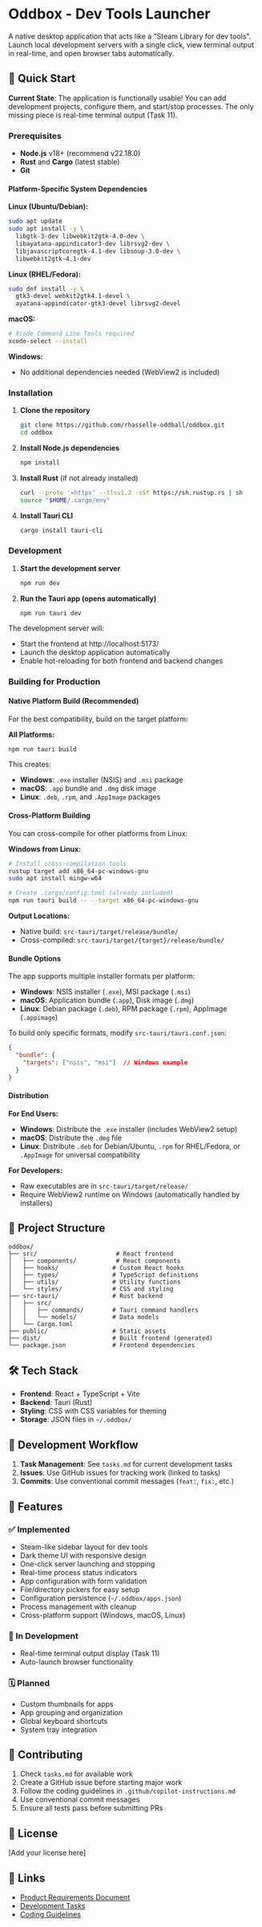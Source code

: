 # Oddbox - Dev Tools Launcher

A native desktop application that acts like a "Steam Library for dev tools". Launch local development servers with a single click, view terminal output in real-time, and open browser tabs automatically.

## 🚀 Quick Start

**Current State**: The application is functionally usable! You can add development projects, configure them, and start/stop processes. The only missing piece is real-time terminal output (Task 11).

### Prerequisites

- **Node.js** v18+ (recommend v22.18.0)
- **Rust** and **Cargo** (latest stable)
- **Git**

#### Platform-Specific System Dependencies

**Linux (Ubuntu/Debian):**
```bash
sudo apt update
sudo apt install -y \
  libgtk-3-dev libwebkit2gtk-4.0-dev \
  libayatana-appindicator3-dev librsvg2-dev \
  libjavascriptcoregtk-4.1-dev libsoup-3.0-dev \
  libwebkit2gtk-4.1-dev
```

**Linux (RHEL/Fedora):**
```bash
sudo dnf install -y \
  gtk3-devel webkit2gtk4.1-devel \
  ayatana-appindicator-gtk3-devel librsvg2-devel
```

**macOS:**
```bash
# Xcode Command Line Tools required
xcode-select --install
```

**Windows:**
- No additional dependencies needed (WebView2 is included)

### Installation

1. **Clone the repository**
   ```bash
   git clone https://github.com/rhasselle-oddball/oddbox.git
   cd oddbox
   ```

2. **Install Node.js dependencies**
   ```bash
   npm install
   ```

3. **Install Rust** (if not already installed)
   ```bash
   curl --proto '=https' --tlsv1.2 -sSf https://sh.rustup.rs | sh
   source "$HOME/.cargo/env"
   ```

4. **Install Tauri CLI**
   ```bash
   cargo install tauri-cli
   ```

### Development

1. **Start the development server**
   ```bash
   npm run dev
   ```

2. **Run the Tauri app (opens automatically)**
   ```bash
   npm run tauri dev
   ```

The development server will:
- Start the frontend at http://localhost:5173/
- Launch the desktop application automatically
- Enable hot-reloading for both frontend and backend changes

### Building for Production

#### Native Platform Build (Recommended)

For the best compatibility, build on the target platform:

**All Platforms:**
```bash
npm run tauri build
```

This creates:
- **Windows**: `.exe` installer (NSIS) and `.msi` package
- **macOS**: `.app` bundle and `.dmg` disk image
- **Linux**: `.deb`, `.rpm`, and `.AppImage` packages

#### Cross-Platform Building

You can cross-compile for other platforms from Linux:

**Windows from Linux:**
```bash
# Install cross-compilation tools
rustup target add x86_64-pc-windows-gnu
sudo apt install mingw-w64

# Create .cargo/config.toml (already included)
npm run tauri build -- --target x86_64-pc-windows-gnu
```

**Output Locations:**
- Native build: `src-tauri/target/release/bundle/`
- Cross-compiled: `src-tauri/target/{target}/release/bundle/`

#### Bundle Options

The app supports multiple installer formats per platform:

- **Windows**: NSIS installer (`.exe`), MSI package (`.msi`)
- **macOS**: Application bundle (`.app`), Disk image (`.dmg`)
- **Linux**: Debian package (`.deb`), RPM package (`.rpm`), AppImage (`.appimage`)

To build only specific formats, modify `src-tauri/tauri.conf.json`:
```json
{
  "bundle": {
    "targets": ["nsis", "msi"]  // Windows example
  }
}
```

#### Distribution

**For End Users:**
- **Windows**: Distribute the `.exe` installer (includes WebView2 setup)
- **macOS**: Distribute the `.dmg` file
- **Linux**: Distribute `.deb` for Debian/Ubuntu, `.rpm` for RHEL/Fedora, or `.AppImage` for universal compatibility

**For Developers:**
- Raw executables are in `src-tauri/target/release/`
- Require WebView2 runtime on Windows (automatically handled by installers)

## 📁 Project Structure

```
oddbox/
├── src/                      # React frontend
│   ├── components/           # React components
│   ├── hooks/               # Custom React hooks
│   ├── types/               # TypeScript definitions
│   ├── utils/               # Utility functions
│   └── styles/              # CSS and styling
├── src-tauri/               # Rust backend
│   ├── src/
│   │   ├── commands/        # Tauri command handlers
│   │   └── models/          # Data models
│   └── Cargo.toml
├── public/                  # Static assets
├── dist/                    # Built frontend (generated)
└── package.json             # Frontend dependencies
```

## 🛠️ Tech Stack

- **Frontend**: React + TypeScript + Vite
- **Backend**: Tauri (Rust)
- **Styling**: CSS with CSS variables for theming
- **Storage**: JSON files in `~/.oddbox/`

## 📝 Development Workflow

1. **Task Management**: See `tasks.md` for current development tasks
2. **Issues**: Use GitHub issues for tracking work (linked to tasks)
3. **Commits**: Use conventional commit messages (`feat:`, `fix:`, etc.)

## 🎯 Features

### ✅ Implemented
- Steam-like sidebar layout for dev tools
- Dark theme UI with responsive design
- One-click server launching and stopping
- Real-time process status indicators
- App configuration with form validation
- File/directory pickers for easy setup
- Configuration persistence (`~/.oddbox/apps.json`)
- Process management with cleanup
- Cross-platform support (Windows, macOS, Linux)

### 🚧 In Development
- Real-time terminal output display (Task 11)
- Auto-launch browser functionality

### 🗓️ Planned
- Custom thumbnails for apps
- App grouping and organization
- Global keyboard shortcuts
- System tray integration

## 🤝 Contributing

1. Check `tasks.md` for available work
2. Create a GitHub issue before starting major work
3. Follow the coding guidelines in `.github/copilot-instructions.md`
4. Use conventional commit messages
5. Ensure all tests pass before submitting PRs

## 📄 License

[Add your license here]

## 🔗 Links

- [Product Requirements Document](./prd.md)
- [Development Tasks](./tasks.md)
- [Coding Guidelines](./.github/copilot-instructions.md)
